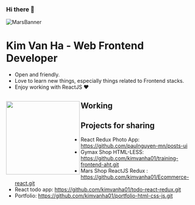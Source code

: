 ### Hi there 👋
![MarsBanner](https://d33wubrfki0l68.cloudfront.net/0c1f2b3a7db2b90f7c24915eb8b1223bbd80d3e5/d5c2a/static/b87971fa3d35839c9b909d9dffc76dc9/frontend.png)

# Kim Van Ha - Web Frontend Developer

- Open and friendly.
- Love to learn new things, especially things related to Frontend stacks.
- Enjoy working with ReactJS ❤

## Working <a href="https://github.com/kimvanha01"><img align="left" width="auto" height="200" src="https://scontent.fhan14-2.fna.fbcdn.net/v/t1.6435-9/149393821_1819473348219505_5305432214309479052_n.jpg?_nc_cat=103&ccb=1-5&_nc_sid=8bfeb9&_nc_ohc=BxVGtvmKafoAX-a_jaY&_nc_ht=scontent.fhan14-2.fna&oh=9fff264a5048ba5fb5ba1844ca1a1c47&oe=6150E92F"></a>


## Projects for sharing

- React Redux Photo App: https://github.com/paulnguyen-mn/posts-ui
- Gymax Shop HTML-LESS: https://github.com/kimvanha01/training-frontend-aht.git
- Mars Shop ReactJS Redux : https://github.com/kimvanha01/Ecommerce-react.git 
- React todo app: https://github.com/kimvanha01/todo-react-redux.git
- Portfolio: https://github.com/kimvanha01/portfolio-html-css-js.git

